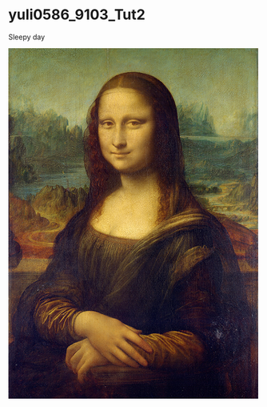 # yuli0586_9103_Tut2
Sleepy day



![pic of Mona Lisa](Mona_Lisa_by_Leonardo_da_Vinci_500_x_700-1.jpg)